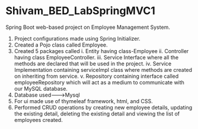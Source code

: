 # Shivam_BED_LabSpringMVC1
Spring Boot web-based project on Employee Management System. 
1. Project configurations made using Spring Initializer.
2. Created a Pojo class called Employee.
3. Created 5 packages called i. Entity having class-Employee
                             ii. Controller having class EmployeeController.
                             iii. Service Interface where all the methods are declared that will be used in the project.
                             iv. Service Implementation containing serviceImpl class where methods are created on inheriting from service.
                             v. Repository containing interface called employeeRepository which will act as a medium to communicate with our MySQL database.
4. Database used--->Mysql
5. For ui made use of thymeleaf framework, html, and CSS.
6. Performed CRUD operations by creating new employee details, updating the existing detail, deleting the existing detail and viewing the list of employees created.
